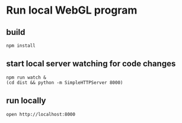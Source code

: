 # Run local WebGL program

## build
```
npm install
```

## start local server watching for code changes
```
npm run watch &
(cd dist && python -m SimpleHTTPServer 8000)
```

## run locally
```
open http://localhost:8000
```

